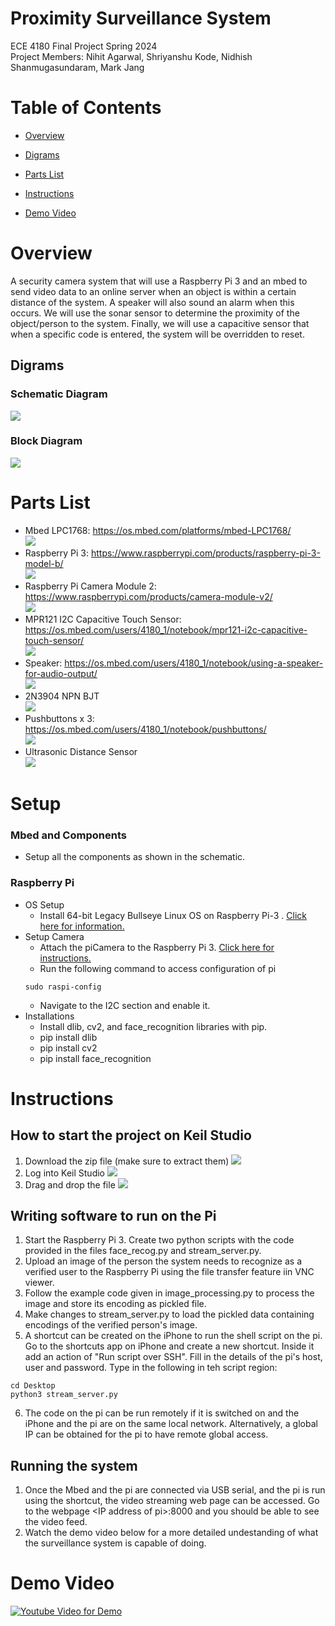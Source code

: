 # Proximity Surveillance System
ECE 4180 Final Project Spring 2024 <br />
Project Members: Nihit Agarwal, Shriyanshu Kode, Nidhish Shanmugasundaram, Mark Jang


# Table of Contents
- [Overview](https://github.com/ShriKode/SurveillanceSystem/blob/main/README.md#overview)
- [Digrams](https://github.com/markjang03/ECE4180_finalP.github.io/blob/main/README.md#diagrams)

- [Parts List](https://github.com/markjang03/ECE4180_finalP.github.io/blob/main/README.md#partslist)
- [Instructions](https://github.com/markjang03/ECE4180_finalP.github.io/blob/main/README.md#overview)
- [Demo Video](https://github.com/markjang03/ECE4180_finalP.github.io/blob/main/README.md#overview)


# Overview
A security camera system that will use a Raspberry Pi 3 and an mbed to send video data to an online server when an object is within a certain distance of the system. A speaker will also sound an alarm when this occurs. We will use the sonar sensor to determine the proximity of the object/person to the system. Finally, we will use a capacitive sensor that when a specific code is entered, the system will be overridden to reset.


## Digrams
### Schematic Diagram
![](https://github.com/ShriKode/SurveillanceSystem/blob/main/images/Schematic_ece4180_2024-04-30.svg)
### Block Diagram
![](https://github.com/ShriKode/SurveillanceSystem/blob/main/images/1.jpeg)


# Parts List
- Mbed LPC1768: https://os.mbed.com/platforms/mbed-LPC1768/ <br />
![](https://os.mbed.com/media/cache/platforms/LPC1768.jpg.250x250_q85.jpg)
- Raspberry Pi 3: https://www.raspberrypi.com/products/raspberry-pi-3-model-b/ <br />
![](https://www.canakit.com/Media/700/1368.jpg)
- Raspberry Pi Camera Module 2: https://www.raspberrypi.com/products/camera-module-v2/ <br />
![](https://m.media-amazon.com/images/I/6169R+wUp8L.jpg)
- MPR121 I2C Capacitive Touch Sensor: https://os.mbed.com/users/4180_1/notebook/mpr121-i2c-capacitive-touch-sensor/ <br />
![](https://os.mbed.com/media/uploads/4180_1/touchpad.jpg)
- Speaker: https://os.mbed.com/users/4180_1/notebook/using-a-speaker-for-audio-output/ <br />
![](https://os.mbed.com/media/uploads/4180_1/pcbspeaker.jpg)
- 2N3904 NPN BJT <br />
![](https://cdn.sparkfun.com/assets/parts/2/9/9/00521-1.jpg)
- Pushbuttons x 3: https://os.mbed.com/users/4180_1/notebook/pushbuttons/ <br />
![](https://mm.digikey.com/Volume0/opasdata/d220001/medias/images/4220/MFG_TS02-Sm-BK-LCR.jpg)
- Ultrasonic Distance Sensor <br />
![](https://github.com/ShriKode/SurveillanceSystem/blob/main/images/sonar.jpeg)
 

# Setup
### Mbed and Components
- Setup all the components as shown in the schematic.

### Raspberry Pi
- OS Setup
   - Install 64-bit Legacy Bullseye Linux OS on Raspberry Pi-3 . <a href = "https://projects.raspberrypi.org/en/projects/noobs-install">Click here for information.</a>
- Setup Camera
   -  Attach the piCamera to the Raspberry Pi 3. <a href="https://www.dexterindustries.com/howto/installing-the-raspberry-pi-camera/">Click here for instructions.</a>
   - Run the following command to access configuration of pi
   ```console
   sudo raspi-config
   ```
   - Navigate to the I2C section and enable it.
- Installations
   - Install dlib, cv2, and face_recognition libraries with pip.
   - pip install dlib
   - pip install cv2
   - pip install face_recognition


# Instructions
## How to start the project on Keil Studio
1. Download the zip file (make sure to extract them)
![](https://github.com/ShriKode/SurveillanceSystem/blob/main/images/keil3.jpeg)
2. Log into Keil Studio
![](https://github.com/ShriKode/SurveillanceSystem/blob/main/images/keil1.jpeg)
3. Drag and drop the file 
![](https://github.com/ShriKode/SurveillanceSystem/blob/main/images/keil2.jpeg)

## Writing software to run on the Pi

1. Start the Raspberry Pi 3. Create two python scripts with the code provided in the files face_recog.py and stream_server.py.
2. Upload an image of the person the system needs to recognize as a verified user to the Raspberry Pi  using the file transfer feature iin VNC viewer.
3. Follow the example code given in image_processing.py to process the image and store its encoding as pickled file.
4. Make changes to stream_server.py to load the pickled data containing encodings of the verified person's image.
5. A shortcut can be created on the iPhone to run the shell script on the pi. Go to the shortcuts app on iPhone and create a new shortcut. Inside it add an action of "Run script over SSH". Fill in the details of the pi's host, user and password. Type in the following in teh script region:

```console
cd Desktop
python3 stream_server.py
```
6. The code on the pi can be run remotely if it is switched on and the iPhone and the pi are on the same local network. Alternatively, a global IP can be obtained for the pi to have remote global access.

## Running the system
1. Once the Mbed and the pi are connected via USB serial, and the pi is run using the shortcut, the video streaming web page can be accessed. Go to the webpage \<IP address of pi>:8000 and you should be able to see the video feed.
2. Watch the demo video below for a more detailed undestanding of what the surveillance system is capable of doing.

# Demo Video

[![Youtube Video for Demo](https://img.youtube.com/vi/DDzpSAghQFE/0.jpg)](https://www.youtube.com/watch?v=DDzpSAghQFE)

